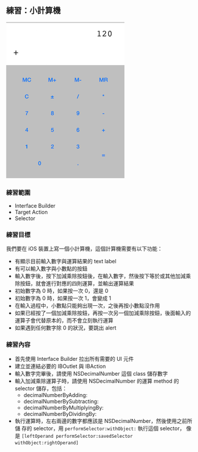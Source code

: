 練習：小計算機
--------------

![screenshot](cal.png)

### 練習範圍

- Interface Builder
- Target Action
- Selector

### 練習目標

我們要在 iOS 裝置上寫一個小計算機，這個計算機需要有以下功能：

- 有顯示目前輸入數字與運算結果的 text label
- 有可以輸入數字與小數點的按鈕
- 輸入數字後，按下加減乘除按鈕後，在輸入數字，然後按下等於或其他加減乘
  除按鈕，就會進行對應的四則運算，並輸出運算結果
- 初始數字為 0 時，如果按一次 0，還是 0
- 初始數字為 0 時，如果按一次 1，會變成 1
- 在輸入過程中，小數點只能夠出現一次，之後再按小數點沒作用
- 如果已經按了一個加減乘除按鈕，再按一次另一個加減乘除按鈕，後面輸入的
  運算子會代替原本的，而不會立刻執行運算
- 如果遇到任何數字除 0 的狀況，要跳出 alert

### 練習內容

- 首先使用 Interface Builder 拉出所有需要的 UI 元件
- 建立並連結必要的 IBOutlet 與 IBAction
- 輸入數字完畢後，請使用 NSDecimalNumber 這個 class 儲存數字
- 輸入加減乘除運算子時，請使用 NSDecimalNumber 的運算 method 的
  selector 儲存，包括：
	- decimalNumberByAdding:
	- decimalNumberBySubtracting:
	- decimalNumberByMultiplyingBy:
	- decimalNumberByDividingBy:
- 執行運算時，左右兩邊的數字都應該是 NSDecimalNumber，然後使用之前所儲
  存的 selector，用 `performSelector:withObject:` 執行這個 selector，
  像是 `[leftOperand performSelector:savedSelector withObject:rightOperand]`
